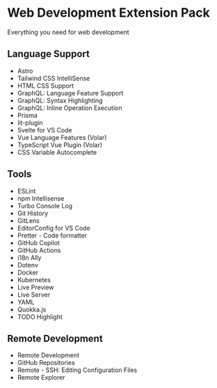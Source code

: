 # Web Development Extension Pack

Everything you need for web development

## Language Support

- Astro
- Tailwind CSS IntelliSense
- HTML CSS Support
- GraphQL: Language Feature Support
- GraphQL: Syntax Highlighting
- GraphQL: Inline Operation Execution
- Prisma
- lit-plugin
- Svelte for VS Code
- Vue Language Features (Volar)
- TypeScript Vue Plugin (Volar)
- CSS Variable Autocomplete

## Tools

- ESLint
- npm Intellisense
- Turbo Console Log
- Git History
- GitLens
- EditorConfig for VS Code
- Pretter - Code formatter
- GitHub Copilot
- GitHub Actions
- i18n Ally
- Dotenv
- Docker
- Kubernetes
- Live Preview
- Live Server
- YAML
- Quokka.js
- TODO Highlight

## Remote Development

- Remote Development
- GitHub Repositories
- Remote - SSH: Editing Configuration Files
- Remote Explorer
